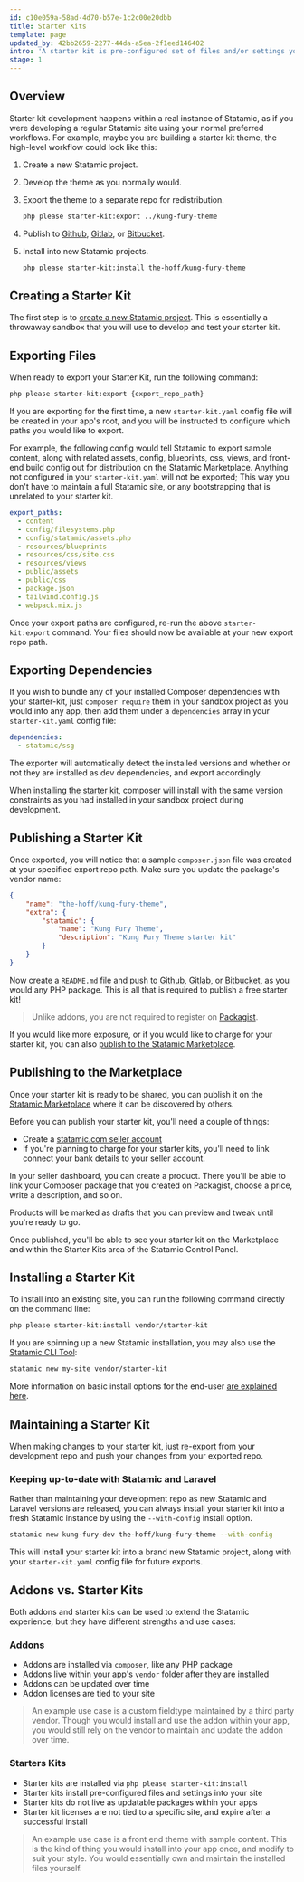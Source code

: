 ```yaml
---
id: c10e059a-58ad-4d70-b57e-1c2c00e20dbb
title: Starter Kits
template: page
updated_by: 42bb2659-2277-44da-a5ea-2f1eed146402
intro: 'A starter kit is pre-configured set of files and/or settings you intend to reuse, distribute, or sell, to get a Statamic site up and running quickly.'
stage: 1
---
```

## Overview

Starter kit development happens within a real instance of Statamic, as if you were developing a regular Statamic site using your normal preferred workflows. For example, maybe you are building a starter kit theme, the high-level workflow could look like this:

1. Create a new Statamic project.

2. Develop the theme as you normally would.

3. Export the theme to a separate repo for redistribution.
    ``` bash
    php please starter-kit:export ../kung-fury-theme
    ```

4. Publish to [Github](https://github.com/), [Gitlab](https://gitlab.com/), or [Bitbucket](https://bitbucket.org/).

5. Install into new Statamic projects.
    ``` bash
    php please starter-kit:install the-hoff/kung-fury-theme
    ```


## Creating a Starter Kit

The first step is to [create a new Statamic project](http://docs.test/installation#creating-a-new-statamic-project). This is essentially a throwaway sandbox that you will use to develop and test your starter kit.


## Exporting Files

When ready to export your Starter Kit, run the following command:

``` bash
php please starter-kit:export {export_repo_path}
```

If you are exporting for the first time, a new `starter-kit.yaml` config file will be created in your app's root, and you will be instructed to configure which paths you would like to export.

For example, the following config would tell Statamic to export sample content, along with related assets, config, blueprints, css, views, and front-end build config out for distribution on the Statamic Marketplace. Anything not configured in your `starter-kit.yaml` will not be exported; This way you don't have to maintain a full Statamic site, or any bootstrapping that is unrelated to your starter kit.

``` yaml
export_paths:
  - content
  - config/filesystems.php
  - config/statamic/assets.php
  - resources/blueprints
  - resources/css/site.css
  - resources/views
  - public/assets
  - public/css
  - package.json
  - tailwind.config.js
  - webpack.mix.js
```

Once your export paths are configured, re-run the above `starter-kit:export` command. Your files should now be available at your new export repo path.


## Exporting Dependencies

If you wish to bundle any of your installed Composer dependencies with your starter-kit, just `composer require` them in your sandbox project as you would into any app, then add them under a `dependencies` array in your `starter-kit.yaml` config file:

``` yaml
dependencies:
  - statamic/ssg
```

The exporter will automatically detect the installed versions and whether or not they are installed as dev dependencies, and export accordingly.

When [installing the starter kit](#installing-a-starter-kit), composer will install with the same version constraints as you had installed in your sandbox project during development.


## Publishing a Starter Kit

Once exported, you will notice that a sample `composer.json` file was created at your specified export repo path. Make sure you update the package's vendor name:

``` json
{
    "name": "the-hoff/kung-fury-theme",
    "extra": {
        "statamic": {
            "name": "Kung Fury Theme",
            "description": "Kung Fury Theme starter kit"
        }
    }
}
```

Now create a `README.md` file and push to [Github](https://github.com/), [Gitlab](https://gitlab.com/), or [Bitbucket](https://bitbucket.org/), as you would any PHP package. This is all that is required to publish a free starter kit!

> Unlike addons, you are not required to register on [Packagist](https://packagist.org/).

If you would like more exposure, or if you would like to charge for your starter kit, you can also [publish to the Statamic Marketplace](#publishing-to-the-marketplace).


## Publishing to the Marketplace

Once your starter kit is ready to be shared, you can publish it on the [Statamic Marketplace](https://statamic.com/marketplace) where it can be discovered by others.

Before you can publish your starter kit, you'll need a couple of things:

- Create a [statamic.com seller account](https://statamic.com/seller)
- If you're planning to charge for your starter kits, you'll need to link connect your bank details to your seller account.

In your seller dashboard, you can create a product. There you'll be able to link your Composer package that you created on Packagist, choose a price, write a description, and so on.

Products will be marked as drafts that you can preview and tweak until you're ready to go.

Once published, you'll be able to see your starter kit on the Marketplace and within the Starter Kits area of the Statamic Control Panel.


## Installing a Starter Kit

To install into an existing site, you can run the following command directly on the command line:

``` bash
php please starter-kit:install vendor/starter-kit
```

If you are spinning up a new Statamic installation, you may also use the [Statamic CLI Tool](https://github.com/statamic/cli):

``` bash
statamic new my-site vendor/starter-kit
```

More information on basic install options for the end-user [are explained here](/starter-kits#installing-starter-kits).


## Maintaining a Starter Kit

When making changes to your starter kit, just [re-export](#exporting-files) from your development repo and push your changes from your exported repo.

### Keeping up-to-date with Statamic and Laravel

Rather than maintaining your development repo as new Statamic and Laravel versions are released, you can always install your starter kit into a fresh Statamic instance by using the `--with-config` install option.

``` bash
statamic new kung-fury-dev the-hoff/kung-fury-theme --with-config
```

This will install your starter kit into a brand new Statamic project, along with your `starter-kit.yaml` config file for future exports.


## Addons vs. Starter Kits

Both addons and starter kits can be used to extend the Statamic experience, but they have different strengths and use cases:

### Addons

- Addons are installed via `composer`, like any PHP package
- Addons live within your app's `vendor` folder after they are installed
- Addons can be updated over time
- Addon licenses are tied to your site

> An example use case is a custom fieldtype maintained by a third party vendor. Though you would install and use the addon within your app, you would still rely on the vendor to maintain and update the addon over time.

### Starters Kits

- Starter kits are installed via `php please starter-kit:install`
- Starter kits install pre-configured files and settings into your site
- Starter kits do not live as updatable packages within your apps
- Starter kit licenses are not tied to a specific site, and expire after a successful install

> An example use case is a front end theme with sample content. This is the kind of thing you would install into your app once, and modify to suit your style. You would essentially own and maintain the installed files yourself.
